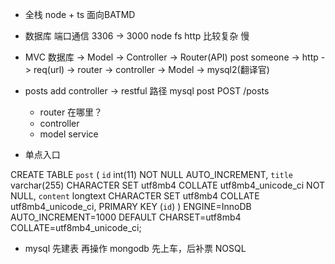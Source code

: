 - 全栈 node + ts
    面向BATMD
- 数据库 
    端口通信 3306 -> 3000
    node fs http 比较复杂 慢

- MVC
    数据库 -> Model -> Controller -> Router(API)
    post 
    someone -> http -> req(url) -> router -> controller -> Model -> mysql2(翻译官)

- posts add 
    controller -> restful 路径
    mysql post POST /posts 
    - router 在哪里？ 
    - controller 
    - model service

- 单点入口

CREATE TABLE `post` (
  `id` int(11) NOT NULL AUTO_INCREMENT,
  `title` varchar(255) CHARACTER SET utf8mb4 COLLATE utf8mb4_unicode_ci NOT NULL,
  `content` longtext CHARACTER SET utf8mb4 COLLATE utf8mb4_unicode_ci,
  PRIMARY KEY (`id`)
) ENGINE=InnoDB AUTO_INCREMENT=1000 DEFAULT CHARSET=utf8mb4 COLLATE=utf8mb4_unicode_ci;

- mysql 先建表 再操作
    mongodb 先上车，后补票 NOSQL
